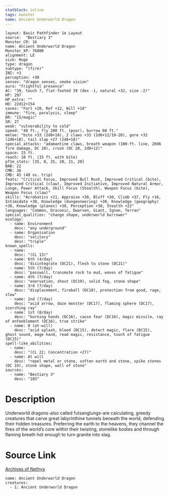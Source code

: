 ```yaml
---
statblock: inline
tags: monster
name: Ancient Underworld Dragon
---
```

```statblock
layout: Basic Pathfinder 1e Layout
source:  "Bestiary 3"
Monster_CR: 16
name: Ancient Underworld Dragon
Monster_XP: 76800
alignment: LE
size: Huge
type: dragon
subtype: "(fire)"
INI: +3
perception: +30
senses: "dragon senses, smoke vision"
aura: "frightful presence"
AC: "39, touch 7, flat-footed 39 (dex -1, natural +32, size -2)"
HP: 297
HP_extra: ""
HD: 22d12+154
saves: "Fort +20, Ref +12, Will +18"
immune: "fire, paralysis, sleep"
DR: "15/magic"
SR: 27
weak: "vulnerability to cold"
speed: "40 ft., fly 200 ft. (poor), burrow 60 ft."
melee: "bite +33 (2d8+18), 2 claws +33 (2d6+12/19-20), gore +32 (2d6+18), tail slap +27 (2d6+18)"
special_attacks: "adamantine claws, breath weapon (100-ft. line, 20d6 fire damage, DC 28), crush (DC 28, 2d8+12)"
space: 15 ft.
reach: 10 ft. (15 ft. with bite)
pf1e_stats: [35, 8, 25, 20, 21, 20]
BAB: 22
CMB: 36
CMD: 45 (49 vs. trip)
feats: "Critical Focus, Improved Bull Rush, Improved Critical (bite), Improved Critical (claw), Improved Initiative, Improved Natural Armor, Lunge, Power Attack, Skill Focus (Stealth), Weapon Focus (bite), Weapon Focus (claw)"
skills: "Acrobatics +21, Appraise +30, Bluff +30, Climb +37, Fly +16, Intimidate +30, Knowledge (dungeoneering) +30, Knowledge (geography) +30, Knowledge (planes) +30, Perception +30, Stealth +22"
languages: "Common, Draconic, Dwarven, Giant, Ignan, Terran"
special_qualities: "change shape, underworld burrower"
ecology:
  - name: Environment
    desc: "any underground"
  - name: Organisation
    desc: "solitary"
    desc: "triple"
known_spells:
  - name:
    desc: "(CL 13)"
  - name: 6th (4/day)
    desc: "disintegrate (DC21), flesh to stone (DC21)"
  - name: 5th (7/day)
    desc: "passwall, transmute rock to mud, waves of fatigue"
  - name: 4th (7/day)
    desc: "enervation, shout (DC19), solid fog, stone shape"
  - name: 3rd (7/day)
    desc: "displacement, fireball (DC18), protection from good, rage, slow"
  - name: 2nd (7/day)
    desc: "acid arrow, daze monster (DC17), flaming sphere (DC17), scorching ray"
  - name: 1st (8/day)
    desc: "burning hands (DC16), cause fear (DC16), magic missile, ray of enfeeblement (DC16), true strike"
  - name: 0 (at-will)
    desc: "acid splash, bleed (DC15), detect magic, flare (DC15), ghost sound, mage hand, read magic, resistance, touch of fatigue (DC15)"
spell-like_abilities:
  - name:
    desc: "(CL 22; Concentration +27)"
  - name: At will
    desc: "repel metal or stone, soften earth and stone, spike stones (DC 19), stone shape, wall of stone"
sources:
  - name: "Bestiary 3"
    desc: "103"
```
# Description
Underworld dragons-also called futsanglungs-are calculating, greedy creatures that carve great labyrinthine tunnels beneath the world, defending their hidden treasures. Preferring the earth to the heavens, they channel the fires of the world’s core within their twisting, stonelike bodies and through flaming breath hot enough to turn granite into slag.
# Source Link
[Archives of Nethys](https://aonprd.com/MonsterDisplay.aspx?ItemName=Ancient%20Underworld%20Dragon)
```encounter-table
name: Ancient Underworld Dragon
creatures:
  - 1: Ancient Underworld Dragon
```
